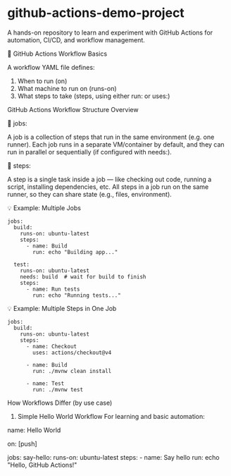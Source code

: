 # github-actions-demo-project
A hands-on repository to learn and experiment with GitHub Actions for automation, CI/CD, and workflow management.



🔧 GitHub Actions Workflow Basics

A workflow YAML file defines:

1. When to run (on)
2. What machine to run on (runs-on)
3. What steps to take (steps, using either run: or uses:)

GitHub Actions Workflow Structure Overview

🔹 jobs:

A job is a collection of steps that run in the same environment (e.g. one runner).
Each job runs in a separate VM/container by default, and they can run in parallel or sequentially (if configured with needs:).	

🔹 steps:

A step is a single task inside a job — like checking out code, running a script, installing dependencies, etc.
All steps in a job run on the same runner, so they can share state (e.g., files, environment).


💡 Example: Multiple Jobs

	jobs:
	  build:
		runs-on: ubuntu-latest
		steps:
		  - name: Build
			run: echo "Building app..."

	  test:
		runs-on: ubuntu-latest
		needs: build  # wait for build to finish
		steps:
		  - name: Run tests
			run: echo "Running tests..."

💡 Example: Multiple Steps in One Job

	jobs:
	  build:
		runs-on: ubuntu-latest
		steps:
		  - name: Checkout
			uses: actions/checkout@v4

		  - name: Build
			run: ./mvnw clean install

		  - name: Test
			run: ./mvnw test


How Workflows Differ (by use case)

1. Simple Hello World Workflow
	For learning and basic automation:
	
name: Hello World

on: [push]

jobs:
  say-hello:
    runs-on: ubuntu-latest
    steps:
      - name: Say hello
        run: echo "Hello, GitHub Actions!"


  	
